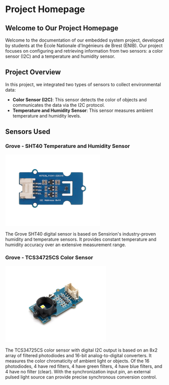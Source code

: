 # Project Homepage

## Welcome to Our Project Homepage

Welcome to the documentation of our embedded system project, developed by students at the École Nationale d'Ingénieurs de Brest (ENIB). Our project focuses on configuring and retrieving information from two sensors: a color sensor (I2C) and a temperature and humidity sensor.

## Project Overview

In this project, we integrated two types of sensors to collect environmental data:

- **Color Sensor (I2C)**: This sensor detects the color of objects and communicates the data via the I2C protocol.
- **Temperature and Humidity Sensor**: This sensor measures ambient temperature and humidity levels.

## Sensors Used

### Grove - SHT40 Temperature and Humidity Sensor

<img src="grove_sht40.jpeg" alt="Grove SHT40" width="300">

The Grove SHT40 digital sensor is based on Sensirion's industry-proven humidity and temperature sensors. It provides constant temperature and humidity accuracy over an extensive measurement range.

### Grove - TCS34725CS Color Sensor

<img src="tcs3414cs.jpg" alt="TCS3414CS Color Sensor" width="320">

The TCS34725CS color sensor with digital I2C output is based on an 8x2 array of filtered photodiodes and 16-bit analog-to-digital converters. It measures the color chromaticity of ambient light or objects. Of the 16 photodiodes, 4 have red filters, 4 have green filters, 4 have blue filters, and 4 have no filter (clear). With the synchronization input pin, an external pulsed light source can provide precise synchronous conversion control.

